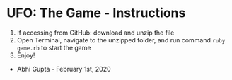 # UFO: The Game - Instructions

1. If accessing from GitHub: download and unzip the file
2. Open Terminal, navigate to the unzipped folder, and run command ```ruby game.rb``` to start the game
3. Enjoy!


* Abhi Gupta - February 1st, 2020